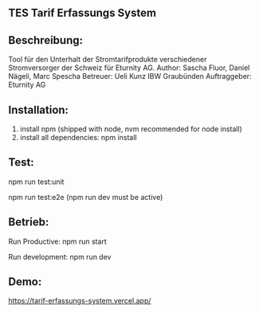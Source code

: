 

## TES Tarif Erfassungs System

## Beschreibung:
Tool für den Unterhalt der Stromtarifprodukte verschiedener Stromversorger der Schweiz für Eturnity AG.
Author: Sascha Fluor, Daniel Nägeli, Marc Spescha 
Betreuer: Ueli Kunz IBW Graubünden
Auftraggeber: Eturnity AG

## Installation:
1. install npm (shipped with node, nvm recommended for node install)
2. install all dependencies: npm install

## Test:
npm run test:unit

npm run test:e2e (npm run dev must be active)

## Betrieb:
Run Productive:
npm run start

Run development:
npm run dev

## Demo:
https://tarif-erfassungs-system.vercel.app/

